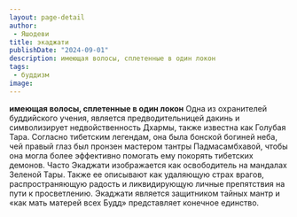 ```yaml
---
layout: page-detail
author:
 - Яшодеви
title: экаджати
publishDate: "2024-09-01"
description: имеющая волосы, сплетенные в один локон
tags:
 - буддизм
image: 
---
```


__имеющая волосы, сплетенные в один локон__
Одна из охранителей буддийского учения, является предводительницей дакинь и символизирует недвойственность Дхармы, также известна как Голубая Тара. Согласно тибетским легендам, она была бонской богиней неба, чей правый глаз был пронзен мастером тантры Падмасамбхавой, чтобы она могла более эффективно помогать ему покорять тибетских демонов. Часто Экаджати изображается как освободитель на мандалах Зеленой Тары. Также ее описывают как удаляющую страх врагов, распространяющую радость и ликвидирующую личные препятствия на пути к просветлению. Экаджати является защитником тайных мантр и «как мать матерей всех Будд» представляет конечное единство.

